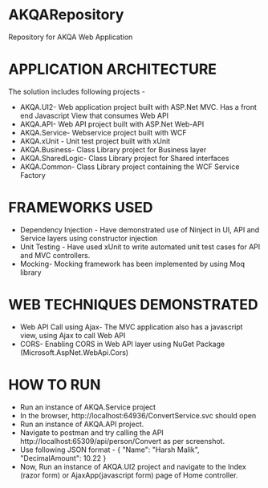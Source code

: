 # AKQARepository
Repository for AKQA Web Application

# APPLICATION ARCHITECTURE

The solution includes following projects - 

- AKQA.UI2- Web application project built with  ASP.Net MVC. Has a front end Javascript View that consumes Web API
- AKQA.API- Web API project built with ASP.Net Web-API
- AKQA.Service-  Webservice project built with WCF
- AKQA.xUnit - Unit test project built with xUnit
- AKQA.Business- Class Library project for Business layer
- AKQA.SharedLogic- Class Library project for Shared interfaces
- AKQA.Common- Class Library project containing the WCF Service Factory

# FRAMEWORKS USED

- Dependency Injection - Have demonstrated use of  Ninject in UI, API and Service layers using constructor injection
- Unit Testing - Have used xUnit to write automated unit test cases for API and MVC controllers. 
- Mocking- Mocking framework has been implemented by using Moq library

# WEB TECHNIQUES DEMONSTRATED

- Web API Call using Ajax- The MVC application also has a javascript view, using Ajax to call Web API
- CORS- Enabling CORS in Web API layer using NuGet Package (Microsoft.AspNet.WebApi.Cors)

# HOW TO RUN

- Run an instance of AKQA.Service project
- In the browser, http://localhost:64936/ConvertService.svc should open
- Run an instance of AKQA.API project. 
- Navigate to postman and try calling the API http://localhost:65309/api/person/Convert as per screenshot.
- Use following JSON format - { "Name": "Harsh Malik", "DecimalAmount": 10.22 }
- Now, Run an instance of  AKQA.UI2 project and navigate to the Index (razor form) or AjaxApp(javascript form) page of Home controller.
